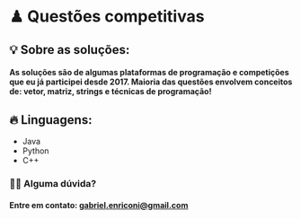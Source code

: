 <h1>♟ Questões competitivas</h1>
<h2>💡 Sobre as soluções:
<h4>As soluções são de algumas plataformas de programação e competições que eu já participei desde 2017. Maioria das questões envolvem conceitos de: vetor, matriz, strings e técnicas de programação!</h4>
 
<h2>🔥 Linguagens: </h2>
<ul>
  <li>Java</li>
  <li>Python</li>
  <li>C++</li>
</ul>
  
<h3>🙆‍♀️ Alguma dúvida?</h3>
<h4>Entre em contato: <a href="mailto:gabriel.enriconi@gmail.com">gabriel.enriconi@gmail.com</a></h4>

